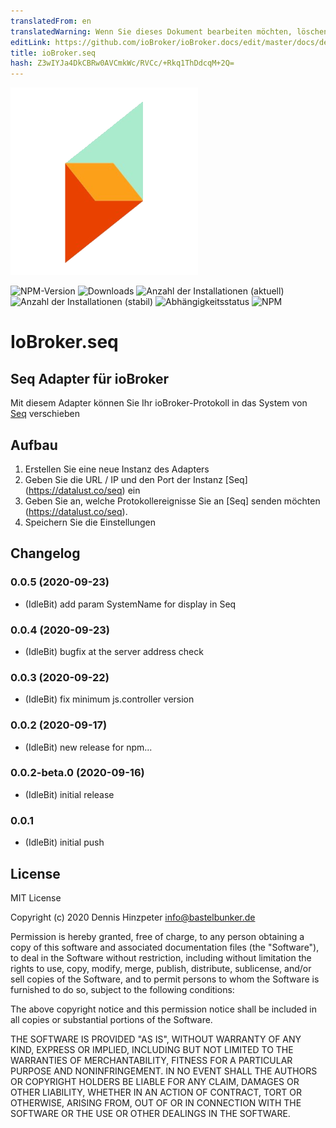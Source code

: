 ```yaml
---
translatedFrom: en
translatedWarning: Wenn Sie dieses Dokument bearbeiten möchten, löschen Sie bitte das Feld "translationsFrom". Andernfalls wird dieses Dokument automatisch erneut übersetzt
editLink: https://github.com/ioBroker/ioBroker.docs/edit/master/docs/de/adapterref/iobroker.seq/README.md
title: ioBroker.seq
hash: Z3wIYJa4DkCBRw0AVCmkWc/RVCc/+Rkq1ThDdcqM+2Q=
---
```

![Logo](../../../en/adapterref/iobroker.seq/admin/seq.png)

![NPM-Version](http://img.shields.io/npm/v/iobroker.seq.svg)
![Downloads](https://img.shields.io/npm/dm/iobroker.seq.svg)
![Anzahl der Installationen (aktuell)](http://iobroker.live/badges/seq-installed.svg)
![Anzahl der Installationen (stabil)](http://iobroker.live/badges/seq-stable.svg)
![Abhängigkeitsstatus](https://img.shields.io/david/o0shojo0o/iobroker.seq.svg)
![NPM](https://nodei.co/npm/iobroker.seq.png?downloads=true)

# IoBroker.seq
## Seq Adapter für ioBroker
Mit diesem Adapter können Sie Ihr ioBroker-Protokoll in das System von [Seq](https://datalust.co/seq) verschieben

## Aufbau
1. Erstellen Sie eine neue Instanz des Adapters
2. Geben Sie die URL / IP und den Port der Instanz [Seq] (https://datalust.co/seq) ein
3. Geben Sie an, welche Protokollereignisse Sie an [Seq] senden möchten (https://datalust.co/seq).
4. Speichern Sie die Einstellungen

## Changelog
<!--
 https://github.com/AlCalzone/release-script#usage
    npm run release prerelease beta -- --all
	Placeholder for the next version (at the beginning of the line):
	### __WORK IN PROGRESS__
-->

### 0.0.5 (2020-09-23)
* (IdleBit) add param SystemName for display in Seq

### 0.0.4 (2020-09-23)
* (IdleBit) bugfix at the server address check  

### 0.0.3 (2020-09-22)
* (IdleBit) fix minimum js.controller version

### 0.0.2 (2020-09-17)
* (IdleBit) new release for npm...

### 0.0.2-beta.0 (2020-09-16)
* (IdleBit) initial release

### 0.0.1
* (IdleBit) initial push

## License
MIT License

Copyright (c) 2020 Dennis Hinzpeter <info@bastelbunker.de>

Permission is hereby granted, free of charge, to any person obtaining a copy
of this software and associated documentation files (the "Software"), to deal
in the Software without restriction, including without limitation the rights
to use, copy, modify, merge, publish, distribute, sublicense, and/or sell
copies of the Software, and to permit persons to whom the Software is
furnished to do so, subject to the following conditions:

The above copyright notice and this permission notice shall be included in all
copies or substantial portions of the Software.

THE SOFTWARE IS PROVIDED "AS IS", WITHOUT WARRANTY OF ANY KIND, EXPRESS OR
IMPLIED, INCLUDING BUT NOT LIMITED TO THE WARRANTIES OF MERCHANTABILITY,
FITNESS FOR A PARTICULAR PURPOSE AND NONINFRINGEMENT. IN NO EVENT SHALL THE
AUTHORS OR COPYRIGHT HOLDERS BE LIABLE FOR ANY CLAIM, DAMAGES OR OTHER
LIABILITY, WHETHER IN AN ACTION OF CONTRACT, TORT OR OTHERWISE, ARISING FROM,
OUT OF OR IN CONNECTION WITH THE SOFTWARE OR THE USE OR OTHER DEALINGS IN THE
SOFTWARE.